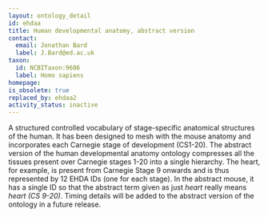 ```yaml
---
layout: ontology_detail
id: ehdaa
title: Human developmental anatomy, abstract version
contact:
  email: Jonathan Bard
  label: J.Bard@ed.ac.uk
taxon:
  id: NCBITaxon:9606
  label: Homo sapiens
homepage: 
is_obsolete: true
replaced_by: ehdaa2
activity_status: inactive
---
```


A structured controlled vocabulary of stage-specific anatomical structures of the human. It has been designed to mesh with the mouse anatomy and incorporates each Carnegie stage of development (CS1-20). The abstract version of the human developmental anatomy ontology compresses all the tissues present over Carnegie stages 1-20 into a single hierarchy. The heart, for example, is present from Carnegie Stage 9 onwards and is thus represented by 12 EHDA IDs (one for each stage). In the abstract mouse, it has a single ID so that the abstract term given as just <i>heart</i> really means <i>heart (CS 9-20)</i>. Timing details will be added to the abstract version of the ontology in a future release.
